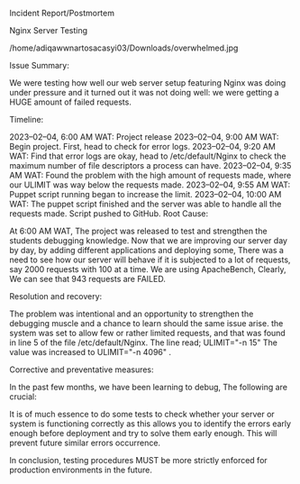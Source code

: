 Incident Report/Postmortem

Nginx Server Testing

/home/adiqawwnartosacasyi03/Downloads/overwhelmed.jpg

Issue Summary:

We were testing how well our web server setup featuring Nginx was doing under pressure and it turned out it was not doing well: we were getting a HUGE amount of failed requests.

Timeline:

2023–02–04, 6:00 AM WAT: Project release
2023–02–04, 9:00 AM WAT: Begin project. First, head to check for error logs.
2023–02–04, 9:20 AM WAT: Find that error logs are okay, head to /etc/default/Nginx to check the maximum number of file descriptors a process can have.
2023–02–04, 9:35 AM WAT: Found the problem with the high amount of requests made, where our ULIMIT was way below the requests made.
2023–02–04, 9:55 AM WAT: Puppet script running began to increase the limit.
2023–02–04, 10:00 AM WAT: The puppet script finished and the server was able to handle all the requests made. Script pushed to GitHub.
Root Cause:

At 6:00 AM WAT, The project was released to test and strengthen the students debugging knowledge. Now that we are improving our server day by day, by adding different applications and deploying some, There was a need to see how our server will behave if it is subjected to a lot of requests, say 2000 requests with 100 at a time. We are using ApacheBench, Clearly, We can see that 943 requests are FAILED.

Resolution and recovery:

The problem was intentional and an opportunity to strengthen the debugging muscle and a chance to learn should the same issue arise. the system was set to allow few or rather limited requests, and that was found in line 5 of the file /etc/default/Nginx. The line read; ULIMIT="-n 15" The value was increased to ULIMIT="-n 4096" .

Corrective and preventative measures:

In the past few months, we have been learning to debug, The following are crucial:

It is of much essence to do some tests to check whether your server or system is functioning correctly as this allows you to identify the errors early enough before deployment and try to solve them early enough. This will prevent future similar errors occurrence.

In conclusion, testing procedures MUST be more strictly enforced for production environments in the future.
